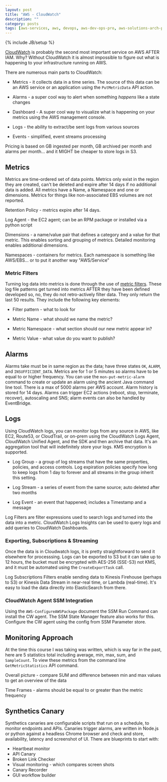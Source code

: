 ```yaml
---
layout: post
title: "AWS - CloudWatch"
description: ""
category: posts
tags: [aws-services, aws, devops, aws-dev-ops-pro, aws-solutions-arch-pro]
---
```

{% include JB/setup %}

[CloudWatch](http://docs.aws.amazon.com/AmazonCloudWatch/latest/monitoring/WhatIsCloudWatch.html) is probably the second most important service on AWS AFTER IAM. Why? Without CloudWatch it is almost impossible to figure out what is happening to your infrastructure running on AWS. 

There are numerous main parts to CloudWatch:

* Metrics - it collects data in a time series. The source of this data can be an AWS service or an application using the `PutMetricData` API action. 

* Alarms - a super cool way to alert when something *happens* like a state changes

* Dashboard - A super cool way to visualize what is happening on your metrics using the AWS management console.

* Logs - the ability to extract/be sent logs from various sources

* Events - simplified, event streams processing

Pricing is based on GB ingested per month, GB archived per month and alarms per month... and it MIGHT be cheaper to store logs in S3.

## Metrics

Metrics are time-ordered set of data points. Metrics only exist in the region they are created, can't be deleted and expire after 14 days if no additional data is added. All metrics have a Name, a Namespace and one or dimensions. Metrics for things like non-associated EBS volumes are not reported.

Retention Policy - metrics expire after 14 days. 

Log Agent - the EC2 agent; can be an RPM package or installed via a python script

Dimensions - a name/value pair that defines a category and a value for that metric. This enables sorting and grouping of metrics. Detailed monitoring enables additional dimensions.

Namespaces - containers for metrics. Each namespace is something like AWS/EBS... or to put it another way "AWS/Service"

### Metric Filters

Turning log data into metrics is done through the use of [metric filters](http://docs.aws.amazon.com/AmazonCloudWatch/latest/logs/MonitoringLogData.html). These log file patterns get turned into metrics AFTER they have been defined developed so, no, they do not retro-actively filter data. They only return the last 50 results. They include the following key elements:

- Filter pattern - what to look for

- Metric Name - what should we name the metric?

- Metric Namespace - what section should our new metric appear in?

- Metric Value - what value do you want to publish?

## Alarms

Alarms take must be in same region as the data; have three states `OK`, `ALARM`, and `INSUFFICIENT_DATA`. Metrics are for 1 or 5 minutes so alarms have to be equal to or higher frequency. You can use the `mon-put-metric-alarm` command to create or update an alarm using the ancient Java command line tool. There is a max of 5000 alarms per AWS account. Alarm history is stored for 14 days. Alarms can trigger EC2 actions (reboot, stop, terminate, recover), autoscaling and SNS; alarm events can also be handled by EventBridge.

## Logs

Using CloudWatch logs, you can monitor logs from any source in AWS, like EC2, Route53, or CloudTrail, or on-prem using the CloudWatch Logs Agent, CloudWatch Unified Agent, and the SDK and then archive that data. It's an aggregation tool that will indefinitely store your logs. KMS encryption is supported.

- Log Group - a group of log streams that have the same properties, policies, and access controls. Log expiration policies specify how long to keep logs from 1 day to forever and all streams in the group inherit this setting. 

- Log Stream - a series of event from the same source; auto deleted after two months

- Log Event - an event that happened; includes a Timestamp and a message

Log Filters are filter expressions used to search logs and turned into the data into a metric. CloudWatch Logs Insights can be used to query logs and add queries to CloudWatch Dashboards.

### Exporting, Subscriptions & Streaming
Once the data is in Cloudwatch logs, it is pretty straightforward to send it elsewhere for processsing. Logs can be exported to S3 but it can take up to 12 hours, the bucket must be encrypted with AES-256 (SSE-S3) not KMS, and it must be automated using the `CreateExportTask` call. 

Log Subscriptions Filters enable sending data to Kinesis Firehouse (perhaps to S3) or Kinesis Data Stream in near-real time, or Lambda (real-time). It's easy to load the data directly into ElasticSearch from there.

### CloudWatch Agent SSM Integration
Using the `AWS-ConfigureAWSPackage` document the SSM Run Command can install the CW agent. The SSM State Manager feature also works for this. Configure the CW agent using the config from SSM Parameter store.

## Monitoring Approach

At the time this course I was taking was written, which is way far in the past, here are 5 statistics total including average, min, max, sum, and `SampleCount`. To view these metrics from the command line `GetMetricStatistics` API command. 

Overall picture - compare SUM and difference between min and max values to get an overview of the data

Time Frames - alarms should be equal to or greater than the metric frequency

## Synthetics Canary
Synthetics canaries are configurable scripts that run on a schedule, to monitor endpoints and APIs. Canaries trigger alarms, are written in Node.js or python against a headless Chrome browser and check and store, availability, latency and screenshot of UI. There are blueprints to start with:
- Heartbeat monitor
- API Canary
- Broken Link Checker
- Visual monitoring - which compares screen shots
- Canary Recorder
- GUI workflow builder